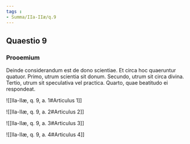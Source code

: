 ```yaml
---
tags : 
- Summa/IIa-IIæ/q.9
---
```


## Quaestio 9

### Prooemium

Deinde considerandum est de dono scientiae. Et circa hoc quaeruntur quatuor. Primo, utrum scientia sit donum. Secundo, utrum sit circa divina. Tertio, utrum sit speculativa vel practica. Quarto, quae beatitudo ei respondeat.

![[IIa-IIæ, q. 9, a. 1#Articulus 1]]

![[IIa-IIæ, q. 9, a. 2#Articulus 2]]

![[IIa-IIæ, q. 9, a. 3#Articulus 3]]

![[IIa-IIæ, q. 9, a. 4#Articulus 4]]

